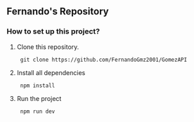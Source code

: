 ## Fernando's Repository
### How to set up this project?

1. Clone this repository.

        git clone https://github.com/FernandoGmz2001/GomezAPI

3. Install all dependencies

        npm install

4. Run the project

        npm run dev
